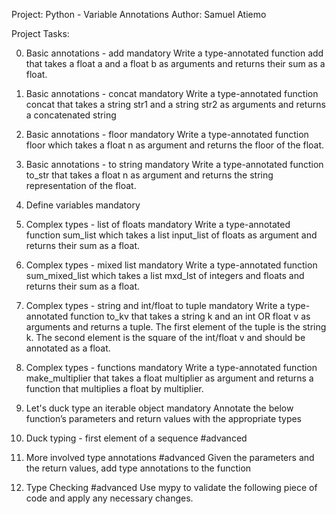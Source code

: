 Project: Python - Variable Annotations
Author: Samuel Atiemo

Project Tasks:

0. Basic annotations - add
mandatory
Write a type-annotated function add that takes a float a and a float b as arguments and returns their sum as a float.

1. Basic annotations - concat
mandatory
Write a type-annotated function concat that takes a string str1 and a string str2 as arguments and returns a concatenated string

2. Basic annotations - floor
mandatory
Write a type-annotated function floor which takes a float n as argument and returns the floor of the float.

3. Basic annotations - to string
mandatory
Write a type-annotated function to_str that takes a float n as argument and returns the string representation of the float.

4. Define variables
mandatory

5. Complex types - list of floats
mandatory
Write a type-annotated function sum_list which takes a list input_list of floats as argument and returns their sum as a float.

6. Complex types - mixed list
mandatory
Write a type-annotated function sum_mixed_list which takes a list mxd_lst of integers and floats and returns their sum as a float.

7. Complex types - string and int/float to tuple
mandatory
Write a type-annotated function to_kv that takes a string k and an int OR float v as arguments and returns a tuple. The first element of the tuple is the string k. The second element is the square of the int/float v and should be annotated as a float.

8. Complex types - functions
mandatory
Write a type-annotated function make_multiplier that takes a float multiplier as argument and returns a function that multiplies a float by multiplier.

9. Let's duck type an iterable object
mandatory
Annotate the below function’s parameters and return values with the appropriate types

10. Duck typing - first element of a sequence
#advanced

11. More involved type annotations
#advanced
Given the parameters and the return values, add type annotations to the function

12. Type Checking
#advanced
Use mypy to validate the following piece of code and apply any necessary changes.


